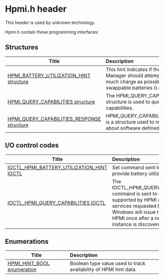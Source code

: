 # Hpmi.h header


This header is used by unknown technology.

Hpmi.h contain these programming interfaces:


## Structures

| Title   | Description   |
| ---- |:---- |
| [HPMI_BATTERY_UTILIZATION_HINT structure](ns-hpmi--hpmi-battery-utilization-hint.md) | This hint indicates if the OEM Battery Manager should attempt to save as much charge as possible in the non-hot swappable batteries (i.e. |
| [HPMI_QUERY_CAPABILITIES structure](ns-hpmi--hpmi-query-capabilities.md) | The HPMI_QUERY_CAPABILITIES structure is used to query HPMI capabilities. |
| [HPMI_QUERY_CAPABILITIES_RESPONSE structure](ns-hpmi--hpmi-query-capabilities-response.md) | HPMI_QUERY_CAPABILITIES_RESPONSE is a structure used to return information about software defined batteries (SDB). |

## I/O control codes

| Title   | Description   |
| ---- |:---- |
| [IOCTL_HPMI_BATTERY_UTILIZATION_HINT IOCTL](ni-hpmi-ioctl-hpmi-battery-utilization-hint.md) | Set command sent to HPMI to provide battery utilization hints. |
| [IOCTL_HPMI_QUERY_CAPABILITIES IOCTL](ni-hpmi-ioctl-hpmi-query-capabilities.md) | The IOCTL_HPMI_QUERY_CAPABILITIES command is sent to query features supported by HPMI and Windows services requested by HPMI. Windows will issue this IOCL to HPMI once after a new HPMI driver instance is discovered. |

## Enumerations

| Title   | Description   |
| ---- |:---- |
| [HPMI_HINT_BOOL enumeration](ne-hpmi--hpmi-hint-bool.md) | Boolean type value used to track availability of HPMI hint data. |
